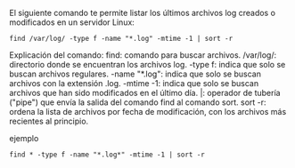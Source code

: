 El siguiente comando te permite listar los últimos archivos log creados o modificados en un servidor Linux:
```
find /var/log/ -type f -name "*.log" -mtime -1 | sort -r
```
Explicación del comando:
find: comando para buscar archivos.
/var/log/: directorio donde se encuentran los archivos log.
-type f: indica que solo se buscan archivos regulares.
-name "*.log": indica que solo se buscan archivos con la extensión .log.
-mtime -1: indica que solo se buscan archivos que han sido modificados en el último día.
|: operador de tubería ("pipe") que envía la salida del comando find al comando sort.
sort -r: ordena la lista de archivos por fecha de modificación, con los archivos más recientes al principio.

ejemplo
```
find * -type f -name "*.log*" -mtime -1 | sort -r
```
